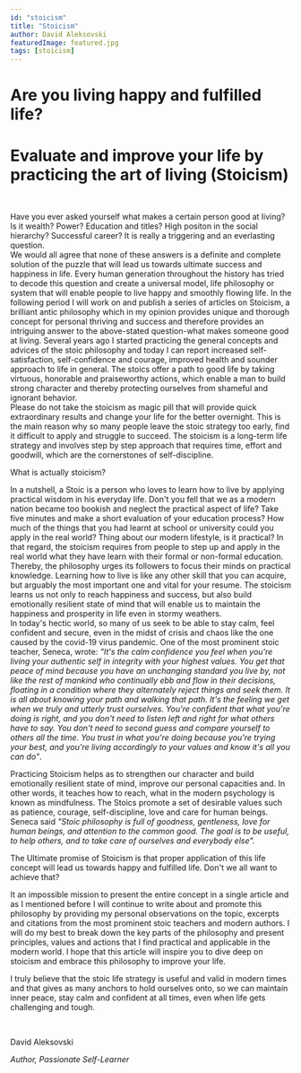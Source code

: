 ```yaml
---
id: "stoicism"
title: "Stoicism"
author: David Aleksovski
featuredImage: featured.jpg
tags: [stoicism]
---
```


# Are you living happy and fulfilled life?

# Evaluate and improve your life by practicing the art of living (Stoicism)

<br/>

Have you ever asked yourself what makes a certain person good at living? Is it wealth? Power? Education and titles? High positon in the social hierarchy? Successful career? It is really a triggering and an everlasting question.\
We would all agree that none of these answers is a definite and complete solution of the puzzle that will lead us towards ultimate success and happiness in life. Every human generation throughout the history has tried to decode this question and create a universal model, life philosophy or system that will enable people to live happy and smoothly flowing life. In the following period I will work on and publish a series of articles on Stoicism, a brilliant antic philosophy which in my opinion provides unique and thorough concept for personal thriving and success and therefore provides an intriguing answer to the above-stated question-what makes someone good at living. Several years ago I started practicing the general concepts and advices of the stoic philosophy and today I can report increased self-satisfaction, self-confidence and courage, improved health and sounder approach to life in general. The stoics offer a path to good life by taking virtuous, honorable and praiseworthy actions, which enable a man to build strong character and thereby protecting ourselves from shameful and ignorant behavior.\
Please do not take the stoicism as magic pill that will provide quick extraordinary results and change your life for the better overnight. This is the main reason why so many people leave the stoic strategy too early, find it difficult to apply and struggle to succeed. The stoicism is a long-term life strategy and involves step by step approach that requires time, effort and goodwill, which are the cornerstones of self-discipline.

What is actually stoicism?

In a nutshell, a Stoic is a person who loves to learn how to live by applying practical wisdom in his everyday life. Don't you fell that we as a modern nation became too bookish and neglect the practical aspect of life? Take five minutes and make a short evaluation of your education process? How much of the things that you had learnt at school or university could you apply in the real world? Thing about our modern lifestyle, is it practical? In that regard, the stoicism requires from people to step up and apply in the real world what they have learn with their formal or non-formal education. Thereby, the philosophy urges its followers to focus their minds on practical knowledge. Learning how to live is like any other skill that you can acquire, but arguably the most important one and vital for your resume. The stoicism learns us not only to reach happiness and success, but also build emotionally resilient state of mind that will enable us to maintain the happiness and prosperity in life even in stormy weathers.\
In today's hectic world, so many of us seek to be able to stay calm, feel confident and secure, even in the midst of crisis and chaos like the one caused by the covid-19 virus pandemic. One of the most prominent stoic teacher, Seneca, wrote: _"It's the calm confidence you feel when you're living your authentic self in integrity with your highest values. You get that peace of mind because you have an unchanging standard you live by, not like the rest of mankind who continually ebb and flow in their decisions, floating in a condition where they alternately reject things and seek them. It is all about knowing your path and walking that path. It's the feeling we get when we truly and utterly trust ourselves. You're confident that what you're doing is right, and you don't need to listen left and right for what others have to say. You don't need to second guess and compare yourself to others all the time. You trust in what you're doing because you're trying your best, and you're living accordingly to your values and know it's all you can do"_.

Practicing Stoicism helps as to strengthen our character and build emotionally resilient state of mind, improve our personal capacities and. In other words, it teaches how to reach, what in the modern psychology is known as mindfulness. The Stoics promote a set of desirable values such as patience, courage, self-discipline, love and care for human beings. Seneca said _"Stoic philosophy is full of goodness, gentleness, love for human beings, and attention to the common good. The goal is to be useful, to help others, and to take care of ourselves and everybody else"._

The Ultimate promise of Stoicism is that proper application of this life concept will lead us towards happy and fulfilled life. Don't we all want to achieve that?

It an impossible mission to present the entire concept in a single article and as I mentioned before I will continue to write about and promote this philosophy by providing my personal observations on the topic, excerpts and citations from the most prominent stoic teachers and modern authors. I will do my best to break down the key parts of the philosophy and present principles, values and actions that I find practical and applicable in the modern world. I hope that this article will inspire you to dive deep on stoicism and embrace this philosophy to improve your life.

I truly believe that the stoic life strategy is useful and valid in modern times and that gives as many anchors to hold ourselves onto, so we can maintain inner peace, stay calm and confident at all times, even when life gets challenging and tough.

<br/>

David Aleksovski

_Author, Passionate Self-Learner_
